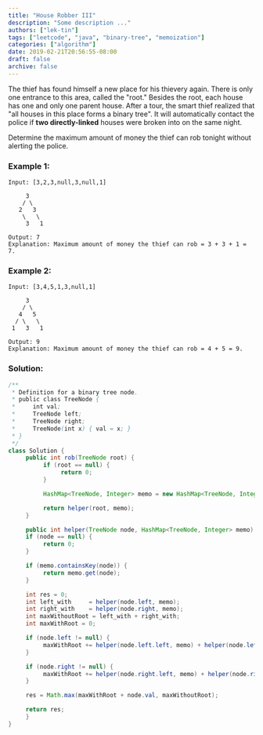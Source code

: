 ```yaml
---
title: "House Robber III"
description: "Some description ..."
authors: ["lek-tin"]
tags: ["leetcode", "java", "binary-tree", "memoization"]
categories: ["algorithm"]
date: 2019-02-21T20:56:55-08:00
draft: false
archive: false
---
```

The thief has found himself a new place for his thievery again. There is only one entrance to this area, called the "root." Besides the root, each house has one and only one parent house. After a tour, the smart thief realized that "all houses in this place forms a binary tree". It will automatically contact the police if **two directly-linked** houses were broken into on the same night.

Determine the maximum amount of money the thief can rob tonight without alerting the police.

### Example 1:
```
Input: [3,2,3,null,3,null,1]

     3
    / \
   2   3
    \   \ 
     3   1

Output: 7 
Explanation: Maximum amount of money the thief can rob = 3 + 3 + 1 = 7.
```
### Example 2:
```
Input: [3,4,5,1,3,null,1]

     3
    / \
   4   5
  / \   \ 
 1   3   1

Output: 9
Explanation: Maximum amount of money the thief can rob = 4 + 5 = 9.
```
### Solution:
```java
/**
 * Definition for a binary tree node.
 * public class TreeNode {
 *     int val;
 *     TreeNode left;
 *     TreeNode right;
 *     TreeNode(int x) { val = x; }
 * }
 */
class Solution {
     public int rob(TreeNode root) {
          if (root == null) {
               return 0;
          }

          HashMap<TreeNode, Integer> memo = new HashMap<TreeNode, Integer>();

          return helper(root, memo);
     }

     public int helper(TreeNode node, HashMap<TreeNode, Integer> memo) {
     if (node == null) {
          return 0;
     }

     if (memo.containsKey(node)) {
          return memo.get(node);
     }

     int res = 0;
     int left_with     = helper(node.left, memo);
     int right_with    = helper(node.right, memo);
     int maxWithoutRoot = left_with + right_with;
     int maxWithRoot = 0;

     if (node.left != null) {
          maxWithRoot += helper(node.left.left, memo) + helper(node.left.right, memo);
     }

     if (node.right != null) {
          maxWithRoot += helper(node.right.left, memo) + helper(node.right.right, memo);
     }

     res = Math.max(maxWithRoot + node.val, maxWithoutRoot);

     return res;
     }
}
```